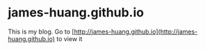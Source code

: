 # james-huang.github.io
This is my blog.
Go to [http://james-huang.github.io](http://james-huang.github.io) to view it
